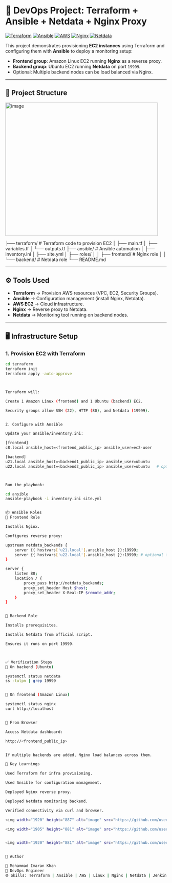 # 🚀 DevOps Project: Terraform + Ansible + Netdata + Nginx Proxy


[![Terraform](https://img.shields.io/badge/Terraform-623CE4?style=for-the-badge&logo=terraform&logoColor=white)](https://www.terraform.io/)
[![Ansible](https://img.shields.io/badge/Ansible-EE0000?style=for-the-badge&logo=ansible&logoColor=white)](https://www.ansible.com/)
[![AWS](https://img.shields.io/badge/AWS-FF9900?style=for-the-badge&logo=amazon-aws&logoColor=white)](https://aws.amazon.com/)
[![Nginx](https://img.shields.io/badge/Nginx-009639?style=for-the-badge&logo=nginx&logoColor=white)](https://www.nginx.com/)
[![Netdata](https://img.shields.io/badge/Netdata-1DA1F2?style=for-the-badge&logo=netdata&logoColor=white)](https://www.netdata.cloud/)


This project demonstrates provisioning **EC2 instances** using Terraform and configuring them with **Ansible** to deploy a monitoring setup:

- **Frontend group**: Amazon Linux EC2 running **Nginx** as a reverse proxy.
- **Backend group**: Ubuntu EC2 running **Netdata** on port `19999`.
- Optional: Multiple backend nodes can be load balanced via Nginx.

---

## 📂 Project Structure

<img width="476" height="415" alt="image" src="https://github.com/user-attachments/assets/865ab7c8-57d8-4852-bd89-062c2d0198c1" />


├── terraform/ # Terraform code to provision EC2
│ ├── main.tf
│ ├── variables.tf
│ └── outputs.tf
├── ansible/ # Ansible automation
│ ├── inventory.ini
│ ├── site.yml
│ ├── roles/
│ │ ├── frontend/ # Nginx role
│ │ └── backend/ # Netdata role
└── README.md



---

## ⚙️ Tools Used

- **Terraform** → Provision AWS resources (VPC, EC2, Security Groups).
- **Ansible** → Configuration management (install Nginx, Netdata).
- **AWS EC2** → Cloud infrastructure.
- **Nginx** → Reverse proxy to Netdata.
- **Netdata** → Monitoring tool running on backend nodes.

---

## 🖥️ Infrastructure Setup

### 1. Provision EC2 with Terraform
```bash
cd terraform
terraform init
terraform apply -auto-approve



Terraform will:

Create 1 Amazon Linux (frontend) and 1 Ubuntu (backend) EC2.

Security groups allow SSH (22), HTTP (80), and Netdata (19999).


2. Configure with Ansible

Update your ansible/inventory.ini:

[frontend]
c8.local ansible_host=<frontend_public_ip> ansible_user=ec2-user

[backend]
u21.local ansible_host=<backend1_public_ip> ansible_user=ubuntu
u22.local ansible_host=<backend2_public_ip> ansible_user=ubuntu   # optional extra backend



Run the playbook:

cd ansible
ansible-playbook -i inventory.ini site.yml


📦 Ansible Roles
🔹 Frontend Role

Installs Nginx.

Configures reverse proxy:

upstream netdata_backends {
    server {{ hostvars['u21.local'].ansible_host }}:19999;
    server {{ hostvars['u22.local'].ansible_host }}:19999; # optional for load balancing
}

server {
    listen 80;
    location / {
        proxy_pass http://netdata_backends;
        proxy_set_header Host $host;
        proxy_set_header X-Real-IP $remote_addr;
    }
}


🔹 Backend Role

Installs prerequisites.

Installs Netdata from official script.

Ensures it runs on port 19999.



✅ Verification Steps
🔹 On backend (Ubuntu)

systemctl status netdata
ss -tulpn | grep 19999


🔹 On frontend (Amazon Linux)

systemctl status nginx
curl http://localhost


🔹 From Browser

Access Netdata dashboard:

http://<frontend_public_ip>


If multiple backends are added, Nginx load balances across them.

🎯 Key Learnings

Used Terraform for infra provisioning.

Used Ansible for configuration management.

Deployed Nginx reverse proxy.

Deployed Netdata monitoring backend.

Verified connectivity via curl and browser.

<img width="1920" height="887" alt="image" src="https://github.com/user-attachments/assets/2617f13f-a1e8-49bc-bd89-b93fa4987f34" />

<img width="1905" height="881" alt="image" src="https://github.com/user-attachments/assets/1c1c2bf6-5d85-4f7c-b9b7-e73a96cebb88" />


<img width="1920" height="881" alt="image" src="https://github.com/user-attachments/assets/9a81707e-6b68-43b8-b376-be825f7fdec2" />


🙌 Author

👤 Mohammad Imaran Khan
💼 DevOps Engineer
🌐 Skills: Terraform | Ansible | AWS | Linux | Nginx | Netdata | Jenkins | Kubernetes | Docker and so on....


